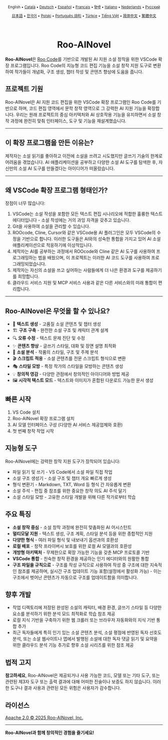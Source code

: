 <div align="center">
<sub>

English • [Català](locales/ca/README.md) • [Deutsch](locales/de/README.md) • [Español](locales/es/README.md) • [Français](locales/fr/README.md) • [हिन्दी](locales/hi/README.md) • [Italiano](locales/it/README.md) • [Nederlands](locales/nl/README.md) • [Русский](locales/ru/README.md)

</sub>
<sub>

[日本語](locales/ja/README.md) • [한국어](locales/ko/README.md) • [Polski](locales/pl/README.md) • [Português (BR)](locales/pt-BR/README.md) • [Türkçe](locales/tr/README.md) • [Tiếng Việt](locales/vi/README.md) • [简体中文](locales/zh-CN/README.md) • [繁體中文](locales/zh-TW/README.md)

</sub>
</div>
<br>
<div align="center">
  <h1>Roo-AINovel</h1>
</div>

**Roo-AINovel**은 [Roo Code](https://github.com/RooCodeInc/Roo-Code)를 기반으로 개발된 AI 지원 소설 창작을 위한 VSCode 확장 프로그램입니다. Roo Code의 지능형 코드 편집 기능을 소설 창작 지원 도구로 변환하여 작가들이 개념화, 구조 생성, 챕터 작성 및 콘텐츠 향상에 도움을 줍니다.

## 프로젝트 기원

Roo-AINovel은 AI 지원 코드 편집을 위한 VSCode 확장 프로그램인 Roo Code를 기반으로 하며, 코드 편집 영역에서 문학 창작 영역으로 그 강력한 AI 지원 기능을 확장합니다. 우리는 원래 프로젝트의 중심 아키텍처와 AI 상호작용 기능을 유지하면서 소설 창작 과정에 완전히 맞춰 인터페이스, 도구 및 기능을 재설계했습니다.

---

## 이 확장 프로그램을 만든 이유는?

제작자는 소설 읽기를 좋아하고 이전에 소설을 쓰려고 시도했지만 글쓰기 기술의 한계로 어려움을 겪었습니다. AI 애플리케이션을 공부하고 다양한 소설 AI 도구를 탐색한 후, 자신만의 소설 AI 도구를 만들겠다는 아이디어가 떠올랐습니다.

---

## 왜 VSCode 확장 프로그램 형태인가?

장점이 너무 많습니다:
1. VSCode는 소설 작성을 포함한 모든 텍스트 편집 시나리오에 적합한 훌륭한 텍스트 에디터입니다 - 소설 작성에는 거의 과잉 자격을 갖추고 있습니다.
2. Git을 사용하여 소설을 관리할 수 있습니다.
3. ROOcode, Cline, Cursor와 같은 VSCode용 AI 플러그인은 모두 VSCode의 수정을 기반으로 합니다. 이러한 도구들은 AI와의 성숙한 통합을 가지고 있어 AI 소설 애플리케이션으로 적응하기에 이상적입니다.
4. 제작자는 AI를 공부하는 과정에서 ROOcode와 Cline 같은 AI 도구를 사용하여 프로그래밍하는 법을 배웠으며, 이 프로젝트는 이러한 AI 코드 도구를 사용하여 프로그래밍되었습니다.
5. 제작자는 자신의 소설을 쓰고 싶어하는 사람들에게 더 나은 환경과 도구를 제공하기를 희망합니다.
6. 클라우드 서비스 지원 및 MCP 서비스 사용과 같은 다른 서비스와의 미래 통합이 편리합니다.

---

## Roo-AINovel은 무엇을 할 수 있나요?

- 📝 **텍스트 생성** - 고품질 소설 콘텐츠 및 챕터 생성
- 🏗️ **구조 구축** - 완전한 소설 구조 및 캐릭터 관계 설계
- 🔍 **오류 수정** - 텍스트 문제 진단 및 수정
- ✨ **콘텐츠 향상** - 글쓰기 스타일, 대화 및 장면 설명 최적화
- 🔬 **소설 분석** - 작품의 스타일, 구조 및 주제 분석
- 🎬 **스크립트 적응** - 소설 콘텐츠를 전문 스크립트 형식으로 변환
- 🎭 **스타일 모방** - 특정 작가의 스타일을 모방하는 콘텐츠 생성
- 💡 **창의적 영감** - 다양한 관점에서 창의적인 아이디어와 방법 제공
- 🖼️ **시각적 텍스트 모드** - 텍스트와 이미지가 혼합된 다운로드 가능한 문서 생성

## 빠른 시작

1. VS Code 설치
2. Roo-AINovel 확장 프로그램 설치
3. AI 모델 인터페이스 구성 (다양한 AI 서비스 제공업체와 호환)
4. 첫 번째 창작 작업 시작

## 지능형 도구

Roo-AINovel에는 강력한 창작 지원 도구가 장착되어 있습니다:

- 파일 읽기 및 쓰기 - VS Code에서 소설 파일 직접 작업
- 소설 구조 생성기 - 소설 구조 및 챕터 개요 빠르게 생성
- 형식 변환기 - Markdown, TXT, Word 등 형식 간 자유롭게 변환
- 소설 주석 - 편집 중 참조를 위한 중요한 창작 의도 AI 주석 달기
- 소설 스타일 모방 - 고유한 스타일 개발을 위해 다른 작가로부터 학습

## 주요 특징

- **소설 창작 중심** - 소설 창작 과정에 완전히 맞춤화된 AI 어시스턴트
- **멀티모달 지원** - 텍스트 생성, 구조 계획, 스타일 분석 등을 위한 종합적인 지원
- **다양한 형식** - 여러 파일 형식 및 내보내기 옵션과의 호환성
- **로컬 배포** - 창작 프라이버시 보호를 위한 로컬 AI 모델과의 호환성
- **개방형 아키텍처** - 무제한으로 확장 가능한 기능을 갖춘 MCP 프로토콜 기반
- **VSCode 통합** - 친숙한 창작 환경을 제공하는 인기 에디터와의 원활한 통합
- **구조 파일을 규칙으로** - 구조를 작성 규칙으로 사용하여 작성 중 구조에 대한 지속적인 참조를 제공하며, 실시간 구조 업데이트 기능 포함(설정에서 활성화 가능) - 이는 구조에서 벗어난 콘텐츠가 자동으로 구조를 업데이트함을 의미합니다.

## 향후 개발

- 작업 디렉토리에 저장된 완성된 소설의 캐릭터, 배경 환경, 글쓰기 스타일 등 다양한 요소를 분석하기 위한 분석 모드 최적화로 학습 참조 제공
- 로컬 지식 기반을 구축하기 위한 웹 크롤러 또는 브라우저 자동화와의 지식 기반 통합 추가
- 최근 독자들에게 특히 인기 있는 소설 콘텐츠 분석, 소설 평점에 반영된 독자 선호도 분석, 또는 소설 웹사이트나 앱에서 발행된 소설에 대한 독자 댓글 읽기 및 요약을 위한 클라우드 분석 기능 추가로 향후 소설 시리즈를 위한 참조 제공

## 법적 고지

**참고하세요**, Roo-AINovel은 제공되거나 사용 가능한 코드, 모델 또는 기타 도구, 또는 관련된 제3자 도구 또는 출력 결과에 대해 어떠한 진술이나 보증도 하지 않습니다. 이러한 도구나 결과 사용과 관련된 모든 위험은 사용자가 감수합니다.

## 라이선스

[Apache 2.0 © 2025 Roo-AINovel, Inc.](./LICENSE)

---

**Roo-AINovel과 함께 창의적인 경험을 즐기세요!** 